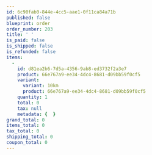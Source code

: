 ```yaml
---
id: 6c90fab0-844e-4cc5-aae1-0f11ca84a71b
published: false
blueprint: order
order_number: 203
title: ' '
is_paid: false
is_shipped: false
is_refunded: false
items:
  -
    id: d81ea2b6-7d5a-4356-9ab8-ed3732f2a3e7
    product: 66e767a9-ee34-4dc4-8681-d09bb59f0cf5
    variant:
      variant: 10km
      product: 66e767a9-ee34-4dc4-8681-d09bb59f0cf5
    quantity: 1
    total: 0
    tax: null
    metadata: {  }
grand_total: 0
items_total: 0
tax_total: 0
shipping_total: 0
coupon_total: 0
---
```

